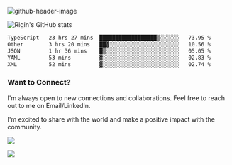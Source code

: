 
![github-header-image](https://github.com/riginoommen/riginoommen/assets/3840244/889cae65-df55-4cda-86cc-bf21bf1f2e96)

![Rigin's GitHub stats](https://github-readme-stats.vercel.app/api?username=riginoommen\&show_icons=true\&show=reviews,discussions_started,discussions_answered,prs_merged,prs_merged_percentage)


<!--START_SECTION:waka-->

```txt
TypeScript   23 hrs 27 mins  ██████████████████▒░░░░░░   73.95 %
Other        3 hrs 20 mins   ██▓░░░░░░░░░░░░░░░░░░░░░░   10.56 %
JSON         1 hr 36 mins    █▒░░░░░░░░░░░░░░░░░░░░░░░   05.05 %
YAML         53 mins         ▓░░░░░░░░░░░░░░░░░░░░░░░░   02.83 %
XML          52 mins         ▓░░░░░░░░░░░░░░░░░░░░░░░░   02.74 %
```

<!--END_SECTION:waka-->

### Want to Connect?

I'm always open to new connections and collaborations. Feel free to reach out to me on Email/LinkedIn.

I'm excited to share with the world and make a positive impact with the community.

![](https://komarev.com/ghpvc/?username=riginoommen)

![](https://hit.yhype.me/github/profile?user_id=3840244)

